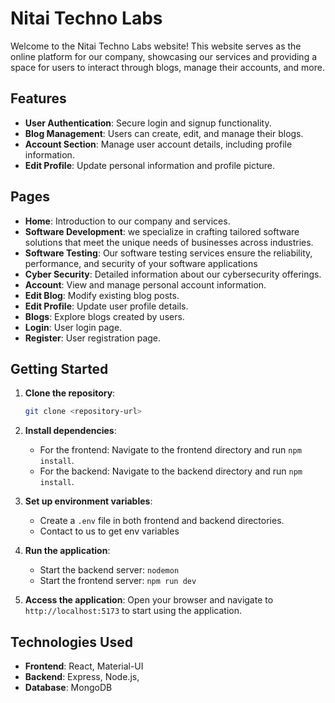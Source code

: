 # Nitai Techno Labs

Welcome to the Nitai Techno Labs website! This website serves as the online platform for our company, showcasing our services and providing a space for users to interact through blogs, manage their accounts, and more.

## Features

- **User Authentication**: Secure login and signup functionality.
- **Blog Management**: Users can create, edit, and manage their blogs.
- **Account Section**: Manage user account details, including profile information.
- **Edit Profile**: Update personal information and profile picture.

## Pages

- **Home**: Introduction to our company and services.
- **Software Development**: we specialize in crafting tailored software solutions that meet the unique needs of businesses across industries.
- **Software Testing**: Our software testing services ensure the reliability, performance, and security of your software applications
- **Cyber Security**: Detailed information about our cybersecurity offerings.
- **Account**: View and manage personal account information.
- **Edit Blog**: Modify existing blog posts.
- **Edit Profile**: Update user profile details.
- **Blogs**: Explore blogs created by users.
- **Login**: User login page.
- **Register**: User registration page.

## Getting Started

1. **Clone the repository**:
   ```bash
   git clone <repository-url>
   ```
2. **Install dependencies**:

   - For the frontend: Navigate to the frontend directory and run `npm install`.
   - For the backend: Navigate to the backend directory and run `npm install`.

3. **Set up environment variables**:

   - Create a `.env` file in both frontend and backend directories.
   - Contact to us to get env variables

4. **Run the application**:

   - Start the backend server: `nodemon`
   - Start the frontend server: `npm run dev`

5. **Access the application**:
   Open your browser and navigate to `http://localhost:5173` to start using the application.

## Technologies Used

- **Frontend**: React, Material-UI
- **Backend**: Express, Node.js,
- **Database**: MongoDB
